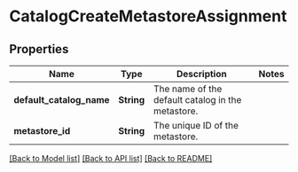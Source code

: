 # CatalogCreateMetastoreAssignment

## Properties

Name | Type | Description | Notes
------------ | ------------- | ------------- | -------------
**default_catalog_name** | **String** | The name of the default catalog in the metastore. | 
**metastore_id** | **String** | The unique ID of the metastore. | 

[[Back to Model list]](../README.md#documentation-for-models) [[Back to API list]](../README.md#documentation-for-api-endpoints) [[Back to README]](../README.md)


